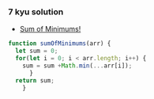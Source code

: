 ### 7 kyu solution

* [Sum of Minimums!](https://www.codewars.com/kata/5d5ee4c35162d9001af7d699)

```javascript
function sumOfMinimums(arr) {
  let sum = 0;
  for(let i = 0; i < arr.length; i++) {
    sum = sum +Math.min(...arr[i]);
      }
  return sum;
    }
```